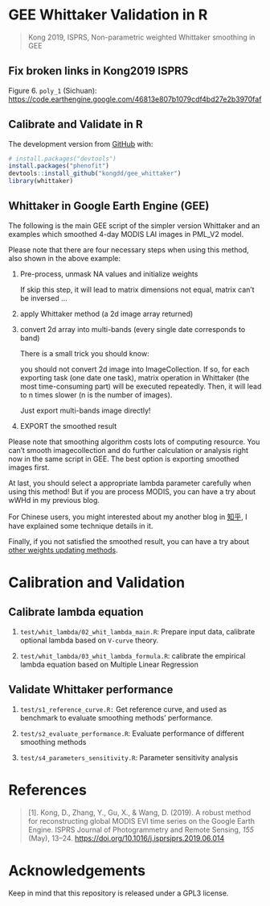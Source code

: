 
<!-- README.md is generated from README.Rmd. Please edit that file -->

# GEE Whittaker Validation in R
> Kong 2019, ISPRS, Non-parametric weighted Whittaker smoothing in GEE
<!-- badges: start -->

## Fix broken links in Kong2019 ISPRS
Figure 6. `poly_1` (Sichuan): <https://code.earthengine.google.com/46813e807b1079cdf4bd27e2b3970faf>

## Calibrate and Validate in R

The development version from [GitHub](https://github.com/) with:

``` r
# install.packages("devtools")
install.packages("phenofit")
devtools::install_github("kongdd/gee_whittaker")
library(whittaker)
```

## Whittaker in Google Earth Engine (GEE)

The following is the main GEE script of the simpler version Whittaker
and an examples which smoothed 4-day MODIS LAI images in PML\_V2
model.

Please note that there are four necessary steps when using this method,
also shown in the above example:

1.  Pre-process, unmask NA values and initialize weights
    
    If skip this step, it will lead to matrix dimensions not equal,
    matrix can’t be inversed …

2.  apply Whittaker method (a 2d image array returned)

3.  convert 2d array into multi-bands (every single date corresponds to
    band)
    
    There is a small trick you should know:
    
    you should not convert 2d image into ImageCollection. If so, for
    each exporting task (one date one task), matrix operation in
    Whittaker (the most time-consuming part) will be executed
    repeatedly. Then, it will lead to n times slower (n is the number of
    images).
    
    Just export multi-bands image directly\!

4.  EXPORT the smoothed result

Please note that smoothing algorithm costs lots of computing resource.
You can’t smooth imagecollection and do further calculation or analysis
right now in the same script in GEE. The best option is exporting
smoothed images first.

At last, you should select a appropriate lambda parameter carefully when
using this method\! But if you are process MODIS, you can have a try
about wWHd in my previous blog.

For Chinese users, you might interested about my another blog in
[知乎](https://zhuanlan.zhihu.com/p/76278313), I have explained some
technique details in it.

Finally, if you not satisfied the smoothed result, you can have a try
about [other weights updating
methods](https://github.com/kongdd/phenofit/blob/master/R/wFUN.R).

# Calibration and Validation

## Calibrate lambda equation

1.  `test/whit_lambda/02_whit_lambda_main.R`: Prepare input data,
    calibrate optional lambda based on `V-curve` theory.

2.  `test/whit_lambda/03_whit_lambda_formula.R`: calibrate the empirical
    lambda equation based on Multiple Linear Regression

## Validate Whittaker performance

1.  `test/s1_reference_curve.R:` Get reference curve, and used as
    benchmark to evaluate smoothing methods’ performance.

2.  `test/s2_evaluate_performance.R`: Evaluate performance of different
    smoothing methods

3.  `test/s4_parameters_sensitivity.R`: Parameter sensitivity analysis

# **References**

> \[1\]. Kong, D., Zhang, Y., Gu, X., & Wang, D. (2019). A robust method
> for reconstructing global MODIS EVI time series on the Google Earth
> Engine. ISPRS Journal of Photogrammetry and Remote Sensing, *155*
> (May), 13–24. <https://doi.org/10.1016/j.isprsjprs.2019.06.014>

# Acknowledgements

Keep in mind that this repository is released under a GPL3 license.
